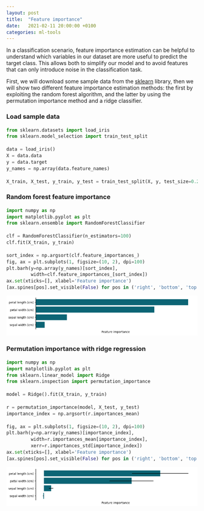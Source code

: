 ```yaml
---
layout: post
title:  "Feature importance"
date:   2021-02-11 20:00:00 +0100
categories: ml-tools
---
```


In a classification scenario, feature importance estimation can be helpful to understand which variables in our dataset are more useful to predict the target class. This allows both to simplify our model and to avoid features that can only introduce noise in the classification task.

First, we will download some sample data from the [sklearn](https://scikit-learn.org/stable/) library, then we will show two different feature importance estimation methods: the first by exploiting the random forest algorithm, and the latter by using the permutation importance method and a ridge classifier.


### Load sample data
```python
from sklearn.datasets import load_iris
from sklearn.model_selection import train_test_split

data = load_iris()
X = data.data
y = data.target
y_names = np.array(data.feature_names)

X_train, X_test, y_train, y_test = train_test_split(X, y, test_size=0.2)
```
 
### Random forest feature importance
```python
import numpy as np
import matplotlib.pyplot as plt
from sklearn.ensemble import RandomForestClassifier

clf = RandomForestClassifier(n_estimators=100)
clf.fit(X_train, y_train)

sort_index = np.argsort(clf.feature_importances_)
fig, ax = plt.subplots(1, figsize=(10, 2), dpi=100)
plt.barh(y=np.array(y_names)[sort_index],
         width=clf.feature_importances_[sort_index])
ax.set(xticks=[], xlabel='Feature importance')
[ax.spines[pos].set_visible(False) for pos in ('right', 'bottom', 'top')];
```
<p style="text-align:center;"><img src="/asset/images/data-exploration/random_forest_features.png" alt="random forest features" width="800"></p>


### Permutation importance with ridge regression
```python
import numpy as np
import matplotlib.pyplot as plt
from sklearn.linear_model import Ridge
from sklearn.inspection import permutation_importance

model = Ridge().fit(X_train, y_train)

r = permutation_importance(model, X_test, y_test)
importance_index = np.argsort(r.importances_mean)

fig, ax = plt.subplots(1, figsize=(10, 2), dpi=100)
plt.barh(y=np.array(y_names)[importance_index],
         width=r.importances_mean[importance_index],
         xerr=r.importances_std[importance_index])
ax.set(xticks=[], xlabel='Feature importance')
[ax.spines[pos].set_visible(False) for pos in ('right', 'bottom', 'top')];
```
<p style="text-align:center;"><img src="/asset/images/data-exploration/ridge_features.png" alt="random forest features" width="800"></p>


